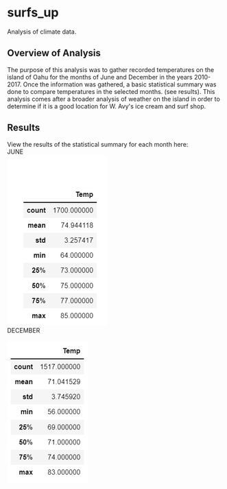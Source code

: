 # surfs_up
Analysis of climate data.

## Overview of Analysis
The purpose of this analysis was to gather recorded temperatures on the island of Oahu for the months of June and December in the years 2010-2017. Once the information was gathered, a basic statistical summary was done to compare temperatures in the selected months. (see results). This analysis comes after a broader analysis of weather on the island in order to determine if it is a good location for W. Avy's ice cream and surf shop.

## Results
View the results of the statistical summary for each month here:
<br>JUNE</br>
<img src="June_Temps_Summary.png"></img>
<br>DECEMBER</br>
<br><img src="Dec_Temps_Summary.png"></img></br>
